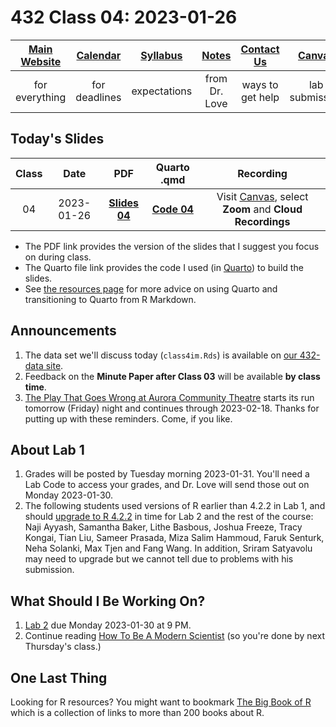 # 432 Class 04: 2023-01-26

[Main Website](https://thomaselove.github.io/432-2023/) | [Calendar](https://thomaselove.github.io/432-2023/calendar.html) | [Syllabus](https://thomaselove.github.io/432-syllabus-2023/) | [Notes](https://thomaselove.github.io/432-notes/) | [Contact Us](https://thomaselove.github.io/432-2023/contact.html) | [Canvas](https://canvas.case.edu) | [Data and Code](https://github.com/THOMASELOVE/432-data) | [Sources](https://github.com/THOMASELOVE/432-classes-2023/tree/main/sources)
:-----------: | :--------------: | :----------: | :---------: | :-------------: | :-----------: | :------------: |:------:
for everything | for deadlines | expectations | from Dr. Love | ways to get help | lab submission | for downloads | to read

## Today's Slides

Class | Date | PDF | Quarto .qmd | Recording
:---: | :--------: | :------: | :------: | :-------------:
04 | 2023-01-26 | **[Slides 04](https://github.com/THOMASELOVE/432-slides-2023/blob/main/slides04.pdf)** | **[Code 04](https://github.com/THOMASELOVE/432-slides-2023/blob/main/slides04.qmd)** | Visit [Canvas](https://canvas.case.edu/), select **Zoom** and **Cloud Recordings**

- The PDF link provides the version of the slides that I suggest you focus on during class.
- The Quarto file link provides the code I used (in [Quarto](https://quarto.org/)) to build the slides.
- See [the resources page](https://github.com/THOMASELOVE/432-classes-2023/tree/main/sources#learning-about-quarto-and-making-the-switch-from-r-markdown) for more advice on using Quarto and transitioning to Quarto from R Markdown. 

## Announcements
 
1. The data set we'll discuss today (`class4im.Rds`) is available on [our 432-data site](https://github.com/THOMASELOVE/432-data).
2. Feedback on the **Minute Paper after Class 03** will be available **by class time**.
3. [The Play That Goes Wrong at Aurora Community Theatre](https://www.auroracommunitytheatre.com/) starts its run tomorrow (Friday) night and continues through 2023-02-18. Thanks for putting up with these reminders. Come, if you like.

## About Lab 1

1. Grades will be posted by Tuesday morning 2023-01-31. You'll need a Lab Code to access your grades, and Dr. Love will send those out on Monday 2023-01-30.
2. The following students used versions of R earlier than 4.2.2 in Lab 1, and should [upgrade to R 4.2.2](https://thomaselove.github.io/432-2023/software.html) in time for Lab 2 and the rest of the course: Naji Ayyash, Samantha Baker, Lithe Basbous, Joshua Freeze, Tracy Kongai, Tian Liu, Sameer Prasada, Miza Salim Hammoud, Faruk Senturk, Neha Solanki, Max Tjen and Fang Wang. In addition, Sriram Satyavolu may need to upgrade but we cannot tell due to problems with his submission.

## What Should I Be Working On?

1. [Lab 2](https://thomaselove.github.io/432-2023/lab2.html) due Monday 2023-01-30 at 9 PM.
2. Continue reading [How To Be A Modern Scientist](https://leanpub.com/modernscientist) (so you're done by next Thursday's class.)

## One Last Thing

Looking for R resources? You might want to bookmark [The Big Book of R](https://www.bigbookofr.com/index.html#your-last-ever-bookmark) which is a collection of links to more than 200 books about R.
